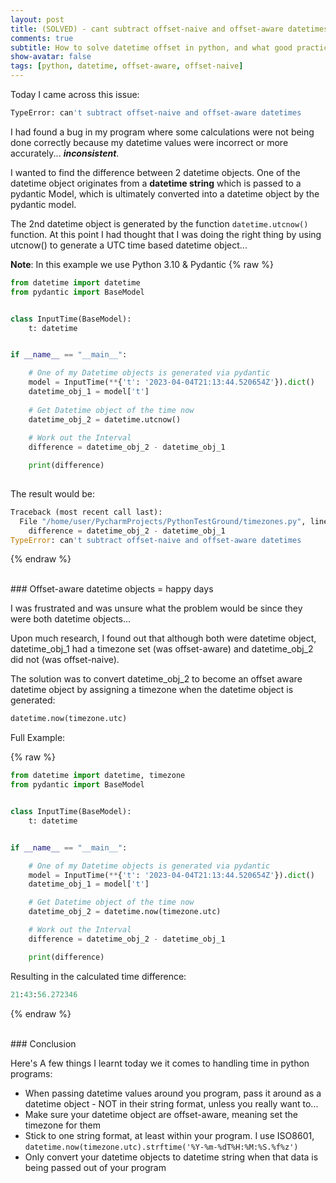 ```yaml
---
layout: post
title: (SOLVED) - cant subtract offset-naive and offset-aware datetimes
comments: true
subtitle: How to solve datetime offset in python, and what good practice you should be doing when dealing with datetime in python. 
show-avatar: false
tags: [python, datetime, offset-aware, offset-naive]
---
```


Today I came across this issue:

```bash
TypeError: can't subtract offset-naive and offset-aware datetimes
```

I had found a bug in my program where some calculations were not being 
done correctly because my datetime values were incorrect or more accurately... ***inconsistent***.

I wanted to find the difference between 2 datetime objects. One of the datetime object
originates from a **datetime string** which is passed to a pydantic Model, which is ultimately converted into a datetime object by the pydantic model.

The 2nd datetime object is generated by the function ```datetime.utcnow()``` function. At this point I had thought that I was doing the right thing by using utcnow() to generate a UTC time based datetime object...

**Note**: In this example we use Python 3.10 & Pydantic
{% raw %}
```python
from datetime import datetime
from pydantic import BaseModel


class InputTime(BaseModel):
    t: datetime


if __name__ == "__main__":

    # One of my Datetime objects is generated via pydantic
    model = InputTime(**{'t': '2023-04-04T21:13:44.520654Z'}).dict()
    datetime_obj_1 = model['t']
  
    # Get Datetime object of the time now
    datetime_obj_2 = datetime.utcnow()
  
    # Work out the Interval
    difference = datetime_obj_2 - datetime_obj_1

    print(difference)
  
```

The result would be:

```python
Traceback (most recent call last):
  File "/home/user/PycharmProjects/PythonTestGround/timezones.py", line 17, in <module>
    difference = datetime_obj_2 - datetime_obj_1
TypeError: can't subtract offset-naive and offset-aware datetimes
```
{% endraw %}


<br>
### Offset-aware datetime objects = happy days

I was frustrated and was unsure what the problem would be since they were both datetime objects...

Upon much research, I found out that although both were datetime object, datetime_obj_1 had a timezone set (was offset-aware) and datetime_obj_2 did not (was offset-naive).

The solution was to convert datetime_obj_2 to become an offset aware datetime object by assigning a timezone when the datetime object is generated:

```python
datetime.now(timezone.utc)
```

Full Example:

{% raw %}
```python
from datetime import datetime, timezone
from pydantic import BaseModel


class InputTime(BaseModel):
    t: datetime


if __name__ == "__main__":

    # One of my Datetime objects is generated via pydantic
    model = InputTime(**{'t': '2023-04-04T21:13:44.520654Z'}).dict()
    datetime_obj_1 = model['t']

    # Get Datetime object of the time now
    datetime_obj_2 = datetime.now(timezone.utc)

    # Work out the Interval
    difference = datetime_obj_2 - datetime_obj_1

    print(difference)

```
Resulting in the calculated time difference:
```python
21:43:56.272346
```
{% endraw %}

<br>
### Conclusion

Here's A few things I learnt today we it comes to handling time in python programs:

- When passing datetime values around you program, pass it around as a datetime object - NOT in their string format, unless you really want to...
- Make sure your datetime object are offset-aware, meaning set the timezone for them
- Stick to one string format, at least within your program. I use ISO8601,  ``` datetime.now(timezone.utc).strftime('%Y-%m-%dT%H:%M:%S.%f%z') ```
- Only convert your datetime objects to datetime string when that data is being passed out of your program


